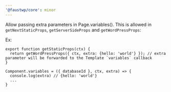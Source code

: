 ```yaml
---
'@faustwp/core': minor
---
```


Allow passing extra parameters in Page.variables(). This is allowed in `getNextStaticProps`, `getServerSideProps` and `getWordPressProps`:

Ex:

```
export function getStaticProps(ctx) {
  return getWordPressProps({ ctx, extra: {hello: 'world'} }); // extra parameter will be forwarded to the Template `variables` callback
}

Component.variables = ({ databaseId }, ctx, extra) => {
  console.log(extra) // {hello: 'world'}
  ...
}
```
